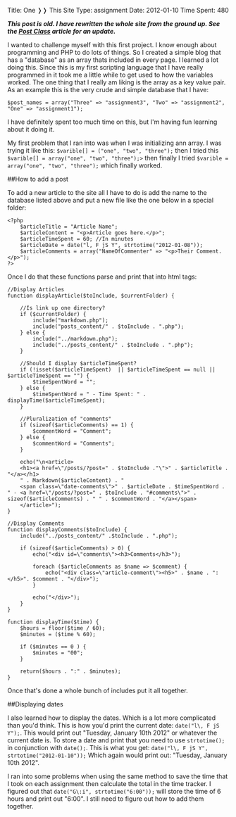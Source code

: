 Title: One &#10093;&#10093; This Site
Type: assignment
Date: 2012-01-10
Time Spent: 480

***This post is old. I have rewritten the whole site from the ground up. See the [Post Class](/?a=extracredit-zero-post-class) article for an update.***

I wanted to challenge myself with this first project. I know enough about programming and PHP to do lots of things. So I created a simple blog that has a "database" as an array thats included in every page. I learned a lot doing this. Since this is my first scripting language that I have really programmed in it took me a little while to get used to how the variables worked. The one thing that I really am liking is the array as a key value pair. As an example this is the very crude and simple database that I have:

	$post_names = array("Three" => "assignment3", "Two" => "assignment2", "One" => "assignment1");

I have definitely spent too much time on this, but I'm having fun learning about it doing it.

My first problem that I ran into was when I was initializing ann array. I was trying it like this: `$varible[] = ("one", "two", "three");` then I tried this `$varible[] = array("one", "two", "three");>` then finally I tried `$varible = array("one", "two", "three");` which finally worked.

##How to add a post

To add a new article to the site all I have to do is add the name to the database listed above and put a new file like the one below in a special folder:

	<?php
	    $articleTitle = "Article Name";
	    $articleContent = "<p>Article goes here.</p>";
	    $articleTimeSpent = 60; //In minutes
	    $articleDate = date("l, F jS Y", strtotime("2012-01-08"));
	    $articleComments = array("NameOfCommenter" => "<p>Their Comment.</p>");
	?>

Once I do that these functions parse and print that into html tags:

	//Display Articles
	function displayArticle($toInclude, $currentFolder) {
		
		//Is link up one directory?
		if ($currentFolder) {
			include("markdown.php");
			include("posts_content/" . $toInclude . ".php");
		} else {
			include("../markdown.php");
			include("../posts_content/" . $toInclude . ".php");
		}
		
		//Should I display $articleTimeSpent?
		if (!isset($articleTimeSpent)  || $articleTimeSpent == null || $articleTimeSpent == "") {
			$timeSpentWord = "";
		} else {
			$timeSpentWord = " - Time Spent: " . displayTime($articleTimeSpent);
		}
		
		//Pluralization of "comments"
		if (sizeof($articleComments) == 1) {
			$commentWord = "Comment";
		} else {
			$commentWord = "Comments";
		}
		
		echo("\n<article>
		<h1><a href=\"/posts/?post=" . $toInclude ."\">" . $articleTitle . "</a></h1>
		" . Markdown($articleContent) . "
		<span class=\"date-comments\">" . $articleDate . $timeSpentWord . " - <a href=\"/posts/?post=" . $toInclude . "#comments\">" . sizeof($articleComments) . " " . $commentWord . "</a></span>
		</article>");	
	}
	
	//Display Comments
	function displayComments($toInclude) {
		include("../posts_content/" .$toInclude . ".php");
		
		if (sizeof($articleComments) > 0) {
			echo("<div id=\"comments\"><h3>Comments</h3>");
			
			foreach ($articleComments as $name => $comment) {
				echo("<div class=\"article-comment\"><h5>" . $name . ":</h5>". $comment . "</div>");
			}
			
			echo("</div>");
		}
	}
	
	function displayTime($time) {
		$hours = floor($time / 60);
		$minutes = ($time % 60);
		
		if ($minutes == 0 ) {
			$minutes = "00";
		}
		
		return($hours . ":" . $minutes);
	}

Once that's done a whole bunch of includes put it all together.

##Displaying dates

I also learned how to display the dates. Which is a lot more complicated than you'd think. This is how you'd print the current date: `date("l\, F jS Y");`. This would print out "Tuesday, January 10th 2012" or whatever the current date is. To store a date and print that you need to use `strtotime();` in conjunction with `date();`. This is what you get: `date("l\, F jS Y", strtotime("2012-01-10"));` Which again would print out: "Tuesday, January 10th 2012".

I ran into some problems when using the same method to save the time that I took on each assignment then calculate the total in the time tracker. I figured out that `date("G\:i", strtotime("6:00"));` will store the time of 6 hours and print out "6:00". I still need to figure out how to add them together.
